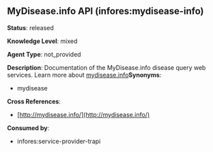 [//]: # (DO NOT MANUALLY EDIT THIS FILE. IT IS GENERATED FROM A TEMPLATE.)

## MyDisease.info API (infores:mydisease-info)

**Status**: released
  
**Knowledge Level**: mixed
  
**Agent Type**: not_provided

**Description**: Documentation of the MyDisease.info disease query web services.  Learn more about [mydisease.info](http://mydisease.info/)**Synonyms**:

- mydisease

**Cross References**:

- [http://mydisease.info/](http://mydisease.info/)


**Consumed by**:

- infores:service-provider-trapi